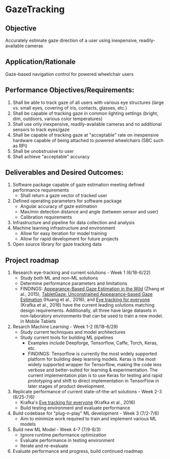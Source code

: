 # GazeTracking
## Objective
Accurately estimate gaze direction of a user using inexpensive, readily-available cameras

## Application/Rationale
Gaze-based navigation control for powered wheelchair users

## Performance Objectives/Requirements:
1. Shall be able to track gaze of all users with various eye structures (large vs. small eyes, covering of iris, contacts, glasses, etc.)
2. Shall be capable of tracking gaze in common lighting settings (bright, dim, outdoors, various color temperatures)
3. Shall use only inexpensive, readily-available cameras and no additional sensors to track eyes/gaze
4. Shall be capable of tracking gaze at "acceptable" rate on inexpensive hardware capable of being attached to powered wheelchairs (SBC such as RPi)
5. Shall be unobstrusive to user
6. Shall achieve "acceptable" accuracy

## Deliverables and Desired Outcomes:
1. Software package capable of gaze estimation meeting defined performance requirements
    * Shall return a gaze vector of tracked user
2. Defined operating parameters for software package
    * Angular accuracy of gaze estimation
    * Max/min detection distance and angle (between sensor and user)
    * Calibration requirements
3. Infrastructure and pipeline for data collection and analysis
4. Machine learning infrastructure and environment
    * Allow for easy iteration for model training
    * Allow for rapid development for future projects
5. Open source library for gaze tracking data

## Project roadmap
1. Research eye-tracking and current solutions - Week 1 (6/18-6/22)
    * Study both ML and non-ML solutions
    * Determine performance parameters and limitations
    * FINDINGS: [Appearance-Based Gaze Estimation in the Wild](http://arxiv.org/pdf/1504.02863.pdf) (Zhang et al., 2015), [TabletGaze: Unconstrained Appearance-based Gaze Estimation](https://arxiv.org/pdf/1508.01244.pdf) (Huang et al., 2016), and [Eye tracking for everyone](http://gazecapture.csail.mit.edu/) (Krafka et al., 2016) have the current leading solutions matching design requirements. Additionally, all three have large datasets in non-laboratory environments that can be used to train a new model.
in Mobile Tablets
2. Resarch Machine Learning - Week 1-2 (6/18-6/29)
    * Study current techniques and model architectures
    * Study current tools for building ML pipelines
        * Examples include Deepforge, Tensorflow, Caffe, Torch, Keras, etc.
        * FINDINGS: Tensorflow is currently the most widely supported platform for building deep learning models. Keras is the most widely supported wrapper for Tensorflow, making the code less verbose and better-suited for learning & experimentation. The current implementation plan is to use Keras for testing and rapid prototyping and shift to direct implementation in TensorFlow in later stages of product development.
3. Replicate performance of current state-of-the-art solutions - Week 2-3 (6/25-7/6)
    * Krafka's [Eye tracking for everyone](http://gazecapture.csail.mit.edu/) (Krafka et al., 2016)
    * Build testing environment and evaluate performance
5. Build codebase for "plug-n-play" ML development - Week 3 (7/2-7/6)
    * Aim to minimize work required to train and implement various ML models
4. Build new ML Model - Week 4-7 (7/9-8/3)
    * Ignore runtime performance optimization
    * Evaluate performance in testing environment
    * Iterate and re-evaluate
5. Evaluate performance and progress, build continued roadmap
    
        

